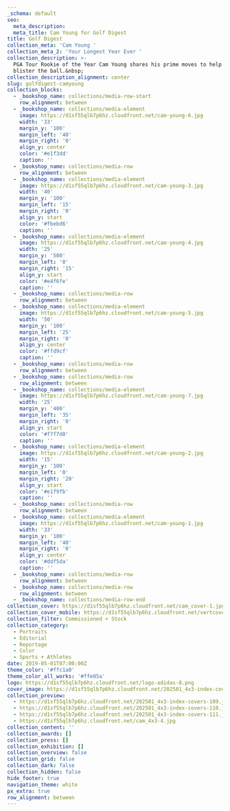 ```yaml
---
_schema: default
seo:
  meta_description:
  meta_title: Cam Young for Golf Digest
title: Golf Digest
collection_meta: 'Cam Young '
collection_meta_2: 'Your Longest Year Ever '
collection_description: >-
  PGA Tour Rookie of the Year Cam Young shares his prime moves to help you
  blister the ball.&nbsp;
collection_description_alignment: center
slug: golfdigest-camyoung
collection_blocks:
  - _bookshop_name: collections/media-row-start
    row_alignment: between
  - _bookshop_name: collections/media-element
    image: https://d1sf55qlb7p6hz.cloudfront.net/cam-young-6.jpg
    width: '33'
    margin_y: '100'
    margin_left: '40'
    margin_right: '0'
    align_y: center
    color: '#e1f3dd'
    caption: ''
  - _bookshop_name: collections/media-row
    row_alignment: between
  - _bookshop_name: collections/media-element
    image: https://d1sf55qlb7p6hz.cloudfront.net/cam-young-3.jpg
    width: '40'
    margin_y: '100'
    margin_left: '15'
    margin_right: '0'
    align_y: start
    color: '#fbebd6'
    caption: ''
  - _bookshop_name: collections/media-element
    image: https://d1sf55qlb7p6hz.cloudfront.net/cam-young-4.jpg
    width: '25'
    margin_y: '500'
    margin_left: '0'
    margin_right: '15'
    align_y: start
    color: '#e4f6fe'
    caption: ''
  - _bookshop_name: collections/media-row
    row_alignment: between
  - _bookshop_name: collections/media-element
    image: https://d1sf55qlb7p6hz.cloudfront.net/cam-young-5.jpg
    width: '50'
    margin_y: '100'
    margin_left: '25'
    margin_right: '0'
    align_y: center
    color: '#ffd9cf'
    caption: ''
  - _bookshop_name: collections/media-row
    row_alignment: between
  - _bookshop_name: collections/media-row
    row_alignment: between
  - _bookshop_name: collections/media-element
    image: https://d1sf55qlb7p6hz.cloudfront.net/cam-young-7.jpg
    width: '25'
    margin_y: '400'
    margin_left: '35'
    margin_right: '0'
    align_y: start
    color: '#f7f7d0'
    caption: ''
  - _bookshop_name: collections/media-element
    image: https://d1sf55qlb7p6hz.cloudfront.net/cam-young-2.jpg
    width: '15'
    margin_y: '100'
    margin_left: '0'
    margin_right: '20'
    align_y: start
    color: '#e1f9fb'
    caption: ''
  - _bookshop_name: collections/media-row
    row_alignment: between
  - _bookshop_name: collections/media-element
    image: https://d1sf55qlb7p6hz.cloudfront.net/cam-young-1.jpg
    width: '33'
    margin_y: '100'
    margin_left: '40'
    margin_right: '0'
    align_y: center
    color: '#ddf5da'
    caption: ''
  - _bookshop_name: collections/media-row
    row_alignment: between
  - _bookshop_name: collections/media-row
    row_alignment: between
  - _bookshop_name: collections/media-row-end
collection_cover: https://d1sf55qlb7p6hz.cloudfront.net/cam_cover-1.jpg
collection_cover_mobile: https://d1sf55qlb7p6hz.cloudfront.net/vertcovers-07-15.jpg
collection_filter: Commissioned + Stock
collection_category:
  - Portraits
  - Editorial
  - Reportage
  - Color
  - Sports + Athletes
date: 2019-05-01T07:00:00Z
theme_color: '#ffc1a0'
theme_color_all_works: '#ffe05a'
logo: https://d1sf55qlb7p6hz.cloudfront.net/logo-adidas-8.png
cover_image: https://d1sf55qlb7p6hz.cloudfront.net/202501_4x3-index-covers-109.jpg
collection_preview:
  - https://d1sf55qlb7p6hz.cloudfront.net/202501_4x3-index-covers-109.jpg
  - https://d1sf55qlb7p6hz.cloudfront.net/202501_4x3-index-covers-110.jpg
  - https://d1sf55qlb7p6hz.cloudfront.net/202501_4x3-index-covers-111.jpg
  - https://d1sf55qlb7p6hz.cloudfront.net/cam_4x3-4.jpg
collection_content: ''
collection_awards: []
collection_press: []
collection_exhibition: []
collection_overview: false
collection_grid: false
collection_dark: false
collection_hidden: false
hide_footer: true
navigation_theme: white
px_extra: true
row_alignment: between
---
```

